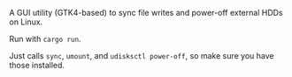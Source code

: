 A GUI utility (GTK4-based) to sync file writes and power-off external HDDs on
Linux.

Run with `cargo run`.

Just calls `sync`, `umount`, and `udisksctl power-off`, so make sure you have
those installed.
